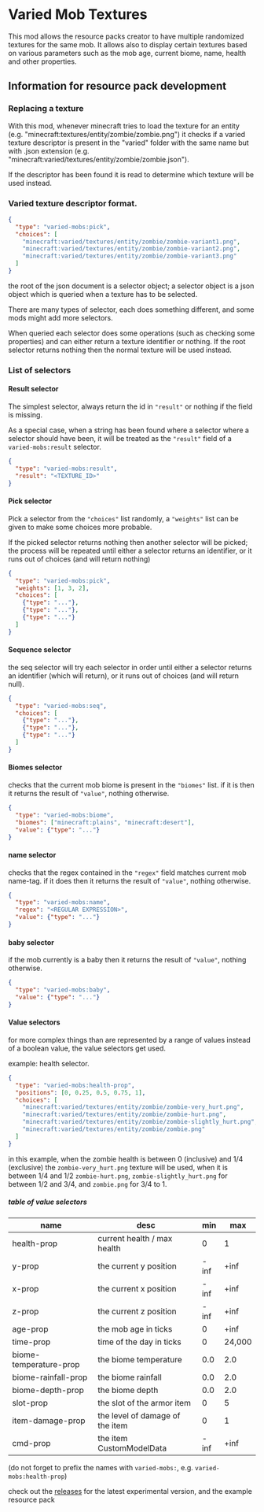 # Varied Mob Textures
This mod allows the resource packs creator to have multiple randomized textures for the same mob. It allows also to display certain textures based on various parameters such as the mob age, current biome, name, health and other properties.

## Information for resource pack development

### Replacing a texture

With this mod, whenever minecraft tries to load the texture for an entity
(e.g. "minecraft:textures/entity/zombie/zombie.png") it checks if a varied
texture descriptor is present in the "varied" folder with the same name
but with .json extension (e.g.
"minecraft:varied/textures/entity/zombie/zombie.json").

If the descriptor has been found it is read to determine which texture will
be used instead.

### Varied texture descriptor format.

```json
{
  "type": "varied-mobs:pick",
  "choices": [
    "minecraft:varied/textures/entity/zombie/zombie-variant1.png",
    "minecraft:varied/textures/entity/zombie/zombie-variant2.png",
    "minecraft:varied/textures/entity/zombie/zombie-variant3.png"
  ]
}
```

the root of the json document is a selector object; a selector object is a
json object which is queried when a texture has to be selected.

There are many types of selector, each does something different, and some mods
might add more selectors.

When queried each selector does some operations (such as checking some properties)
and can either return a texture identifier or nothing. If the root selector
returns nothing then the normal texture will be used instead.

### List of selectors

#### Result selector

The simplest selector, always return the id in `"result"` or nothing if the field
is missing.

As a special case, when a string has been found where a selector where
a selector should have been, it will be treated as the `"result"` field of a
`varied-mobs:result` selector.
```json
{
  "type": "varied-mobs:result",
  "result": "<TEXTURE_ID>"
}
```

#### Pick selector

Pick a selector from the `"choices"` list randomly, a `"weights"` list can be given
to make some choices more probable.

If the picked selector returns nothing then another selector will be picked;
the process will be repeated until either a selector returns an identifier,
or it runs out of choices (and will return nothing)
```json
{
  "type": "varied-mobs:pick",
  "weights": [1, 3, 2],
  "choices": [
    {"type": "..."},
    {"type": "..."},
    {"type": "..."}
  ]
}
```

#### Sequence selector

the seq selector will try each selector in order until either a selector returns an
identifier (which will return), or it runs out of choices (and will return null).

```json
{
  "type": "varied-mobs:seq",
  "choices": [
    {"type": "..."},
    {"type": "..."},
    {"type": "..."}
  ]
}
```

#### Biomes selector

checks that the current mob biome is present in the `"biomes"` list.
if it is then it returns the result of `"value"`, nothing otherwise.

```json
{
  "type": "varied-mobs:biome",
  "biomes": ["minecraft:plains", "minecraft:desert"],
  "value": {"type": "..."}
}
```

#### name selector

checks that the regex contained in the `"regex"` field matches current mob name-tag.
if it does then it returns the result of `"value"`, nothing otherwise.

```json
{
  "type": "varied-mobs:name",
  "regex": "<REGULAR EXPRESSION>",
  "value": {"type": "..."}
}
```

#### baby selector

if the mob currently is a baby then it returns the result of `"value"`, nothing otherwise.

```json
{
  "type": "varied-mobs:baby",
  "value": {"type": "..."}
}
```

#### Value selectors

for more complex things than are represented by a range of
values instead of a boolean value, the value selectors get used.

example: health selector.

```json
{
  "type": "varied-mobs:health-prop",
  "positions": [0, 0.25, 0.5, 0.75, 1],
  "choices": [
    "minecraft:varied/textures/entity/zombie/zombie-very_hurt.png",
    "minecraft:varied/textures/entity/zombie/zombie-hurt.png",
    "minecraft:varied/textures/entity/zombie/zombie-slightly_hurt.png",
    "minecraft:varied/textures/entity/zombie/zombie.png"
  ]
}
```

in this example, when the zombie health is between 0 (inclusive) and 1/4
(exclusive) the `zombie-very_hurt.png` texture will be used, when it is
between 1/4 and 1/2 `zombie-hurt.png`, `zombie-slightly_hurt.png` for between 1/2
and 3/4, and `zombie.png` for 3/4 to 1.

##### table of value selectors

| name                   | desc                            | min  | max    |
|------------------------|---------------------------------|------|--------|
| health-prop            | current health / max health     | 0    | 1      |
| y-prop                 | the current y position          | -inf | +inf   |
| x-prop                 | the current x position          | -inf | +inf   |
| z-prop                 | the current z position          | -inf | +inf   |
| age-prop               | the mob age in ticks            | 0    | +inf   |
| time-prop              | time of the day in ticks        | 0    | 24,000 |
| biome-temperature-prop | the biome temperature           | 0.0  | 2.0    |
| biome-rainfall-prop    | the biome rainfall              | 0.0  | 2.0    |
| biome-depth-prop       | the biome depth                 | 0.0  | 2.0    |
| slot-prop              | the slot of the armor item      | 0    | 5      |
| item-damage-prop       | the level of damage of the item | 0    | 1      |
| cmd-prop               | the item CustomModelData        | -inf | +inf   |

(do not forget to prefix the names with `varied-mobs:`, e.g.
`varied-mobs:health-prop`)

check out the [releases](https://github.com/Digifox03/variedMobs/releases) for the latest experimental version,
 and the example resource pack
